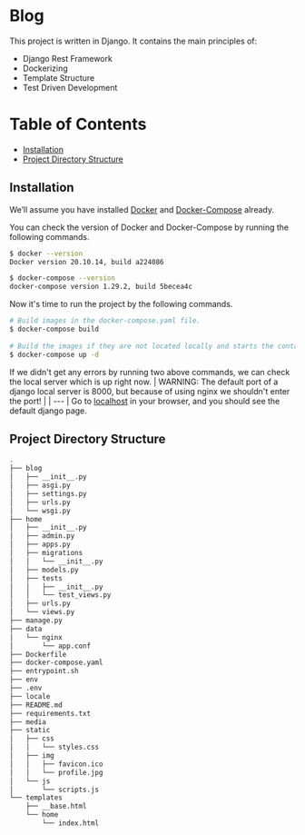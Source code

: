 # Blog

This project is written in Django. It contains the main principles of:
* Django Rest Framework
* Dockerizing
* Template Structure
* Test Driven Development

# Table of Contents
* [Installation](#installation)
* [Project Directory Structure](#project-directory-structure)

## Installation
We’ll assume you have installed <a href="https://docs.docker.com/engine/install/" target="_blank">Docker</a> and <a href="https://docs.docker.com/compose/install/" target="_blank">Docker-Compose</a> already.

You can check the version of Docker and Docker-Compose by running the following commands.
```bash
$ docker --version
Docker version 20.10.14, build a224086

$ docker-compose --version
docker-compose version 1.29.2, build 5becea4c
```
Now it's time to run the project by the following commands.
```bash
# Build images in the docker-compose.yaml file.
$ docker-compose build
 
# Build the images if they are not located locally and starts the containers.
$ docker-compose up -d
```
If we didn't get any errors by running two above commands, we can check the local server which is up right now.
| WARNING: The default port of a django local server is 8000, but because of using nginx we shouldn't enter the port! |
| --- |
Go to <a href="http://localhost/" target="_blank">localhost</a> in your browser, and you should see the default django page.

## Project Directory Structure
```bash
.
├── blog
│   ├── __init__.py
│   ├── asgi.py
│   ├── settings.py
│   ├── urls.py
│   └── wsgi.py
├── home
│   ├── __init__.py
│   ├── admin.py
│   ├── apps.py
│   ├── migrations
│   │   └── __init__.py
│   ├── models.py
│   ├── tests
│   │   ├── __init__.py
│   │   └── test_views.py
│   ├── urls.py
│   └── views.py
├── manage.py
├── data
│   └── nginx
│       └── app.conf
├── Dockerfile
├── docker-compose.yaml
├── entrypoint.sh
├── env
├── .env
├── locale
├── README.md
├── requirements.txt
├── media
├── static
│   ├── css
│   │   └── styles.css
│   ├── img
│   │   ├── favicon.ico
│   │   └── profile.jpg
│   └── js
│       └── scripts.js
└── templates
    ├── __base.html
    └── home
        └── index.html
```
